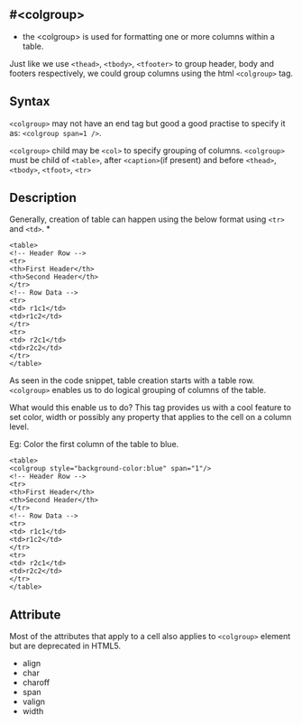 #&lt;colgroup&gt;
---
* the &lt;colgroup&gt; is used for formatting one or more columns within a table.

Just like we use `<thead>`, `<tbody>`, `<tfooter>` to group header, body and footers respectively, we could group columns using the html `<colgroup>` tag.

## Syntax

 `<colgroup>` may not have an end tag but good a good practise to specify it as:
 `<colgroup span=1 />`.

`<colgroup>` child may be `<col>` to specify grouping of columns.
`<colgroup>` must be child of `<table>`, after `<caption>`(if present) and before `<thead>`, `<tbody>`, `<tfoot>`, `<tr>`

## Description
Generally, creation of table can happen using the below format using `<tr>` and `<td>`.
* 
```
<table>
<!-- Header Row -->
<tr>
<th>First Header</th>
<th>Second Header</th>
</tr>
<!-- Row Data -->
<tr>
<td> r1c1</td>
<td>r1c2</td>
</tr>
<tr>
<td> r2c1</td>
<td>r2c2</td>
</tr>
</table>

```
As seen in the code snippet, table creation starts with a table row. `<colgroup>` enables us to do logical grouping of columns of the table.

What would this enable us to do?
This tag provides us with a cool feature to set color, width or possibly any property that applies to the cell on a column level.

Eg: Color the first column of the table to blue.
```
<table>
<colgroup style="background-color:blue" span="1"/>
<!-- Header Row -->
<tr>
<th>First Header</th>
<th>Second Header</th>
</tr>
<!-- Row Data -->
<tr>
<td> r1c1</td>
<td>r1c2</td>
</tr>
<tr>
<td> r2c1</td>
<td>r2c2</td>
</tr>
</table>

```

## Attribute
Most of the attributes that apply to a cell also applies to `<colgroup>` element but are deprecated in HTML5.
* align
* char
* charoff
* span
* valign
* width